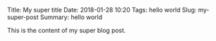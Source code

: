 Title: My super title
Date: 2018-01-28 10:20
Tags: hello world
Slug: my-super-post
Summary: hello world

This is the content of my super blog post.
